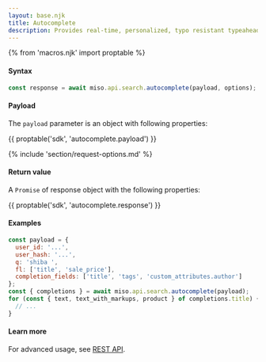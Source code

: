 ```yaml
---
layout: base.njk
title: Autocomplete
description: Provides real-time, personalized, typo resistant typeahead for your search bar.
---
```

{% from 'macros.njk' import proptable %}

#### Syntax
```js
const response = await miso.api.search.autocomplete(payload, options);
```

#### Payload
The `payload` parameter is an object with following properties:

{{ proptable('sdk', 'autocomplete.payload') }}

{% include 'section/request-options.md' %}

#### Return value

A `Promise` of response object with the following properties:

{{ proptable('sdk', 'autocomplete.response') }}

#### Examples
```js
const payload = {
  user_id: '...',
  user_hash: '...',
  q: 'shiba ',
  fl: ['title', 'sale_price'],
  completion_fields: ['title', 'tags', 'custom_attributes.author']
};
const { completions } = await miso.api.search.autocomplete(payload);
for (const { text, text_with_markups, product } of completions.title) {
  // ...
}
```

#### Learn more
For advanced usage, see [REST API](https://api.askmiso.com/#operation/autocomplete_v1_search_autocomplete_post).